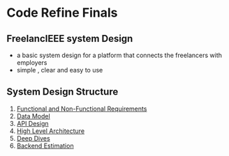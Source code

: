 # Code Refine Finals 

## FreelancIEEE system Design
- a basic system design for a platform that connects the freelancers with employers
- simple , clear and easy to use

## System Design Structure
1. [Functional and Non-Functional Requirements](https://github.com/TrueBadr/IEEE-Code-Refine---Finals-V1.0/blob/main/requirments.excalidraw)
2. [Data Model ](https://github.com/TrueBadr/IEEE-Code-Refine---Finals-V1.0/blob/main/data_model.excalidraw)
3. [API Design]()
4. [High Level Architecture]()
5. [Deep Dives]()
6. [Backend Estimation]()
